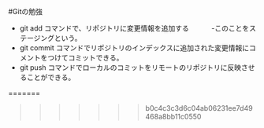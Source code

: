 #Gitの勉強
- git add コマンドで、リポジトリに変更情報を追加する
　　　-このことをステージングという。
- git commit コマンドでリポジトリのインデックスに追加された変更情報にコメントをつけてコミットできる。
- git push コマンドでローカルのコミットをリモートのリポジトリに反映させることができる。

=======
>>>>>>> b0c4c3c3d6c04ab06231ee7d49468a8bb11c0550
